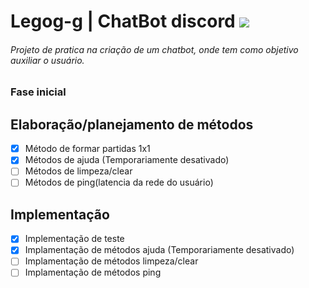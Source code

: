 # Legog-g  | ChatBot discord ![](https://travis-ci.org/iTGabriel/bot_discordthsgame.svg?branch=master)

###### Projeto de pratica na criação de um chatbot, onde tem como objetivo auxiliar o usuário.

### Fase inicial

## Elaboração/planejamento de métodos
- [x] Método de formar partidas 1x1
- [x] Métodos de ajuda (Temporariamente desativado)
- [ ] Métodos de limpeza/clear
- [ ] Métodos de ping(latencia da rede do usuário)

## Implementação
- [x] Implementação de teste
- [x] Implamentação de métodos ajuda (Temporariamente desativado)
- [ ] Implamentação de métodos limpeza/clear
- [ ] Implamentação de métodos ping